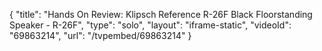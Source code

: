{
    "title": "Hands On Review: Klipsch Reference R-26F Black Floorstanding Speaker - R-26F",
    "type": "solo",
    "layout": "iframe-static",
    "videoId": "69863214",
    "url": "\/tvpembed\/69863214"
}